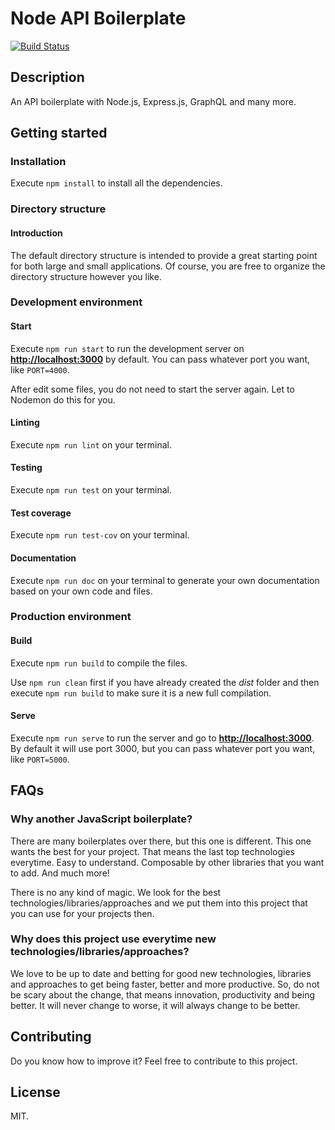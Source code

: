# Node API Boilerplate

[![Build Status](https://travis-ci.org/jferrettiboke/node-api-boilerplate.svg?branch=master)](https://travis-ci.org/jferrettiboke/node-api-boilerplate)

## Description

An API boilerplate with Node.js, Express.js, GraphQL and many more.

## Getting started

### Installation

Execute `npm install` to install all the dependencies.

### Directory structure

#### Introduction

The default directory structure is intended to provide a great starting point for both large and small applications. Of course, you are free to organize the directory structure however you like.

### Development environment

#### Start

Execute `npm run start` to run the development server on **[http://localhost:3000](http://localhost:3000)** by default. You can pass whatever port you want, like `PORT=4000`.

After edit some files, you do not need to start the server again. Let to Nodemon do this for you.

#### Linting

Execute `npm run lint` on your terminal.

#### Testing

Execute `npm run test` on your terminal.

#### Test coverage

Execute `npm run test-cov` on your terminal.

#### Documentation

Execute `npm run doc` on your terminal to generate your own documentation based on your own code and files.

### Production environment

#### Build

Execute `npm run build` to compile the files.

Use `npm run clean` first if you have already created the *dist* folder and then execute `npm run build` to make sure it is a new full compilation.

#### Serve

Execute `npm run serve` to run the server and go to **[http://localhost:3000](http://localhost:3000)**. By default it will use port 3000, but you can pass whatever port you want, like `PORT=5000`.

## FAQs

### Why another JavaScript boilerplate?

There are many boilerplates over there, but this one is different. This one wants the best for your project. That means the last top technologies everytime. Easy to understand. Composable by other libraries that you want to add. And much more!

There is no any kind of magic. We look for the best technologies/libraries/approaches and we put them into this project that you can use for your projects then.

### Why does this project use everytime new technologies/libraries/approaches?

We love to be up to date and betting for good new technologies, libraries and approaches to get being faster, better and more productive. So, do not be scary about the change, that means innovation, productivity and being better. It will never change to worse, it will always change to be better.

## Contributing

Do you know how to improve it? Feel free to contribute to this project.

## License

MIT.

